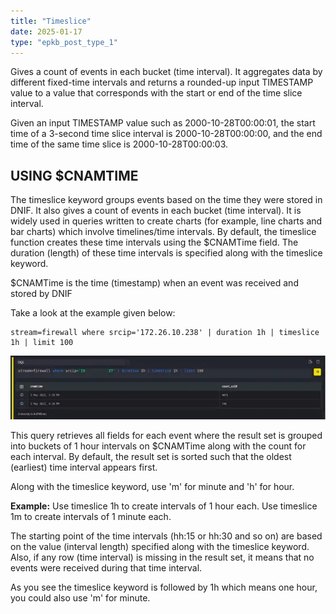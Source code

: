 ```yaml
---
title: "Timeslice"
date: 2025-01-17
type: "epkb_post_type_1"
---
```


  
Gives a count of events in each bucket (time interval). It aggregates data by different fixed-time intervals and returns a rounded-up input TIMESTAMP value to a value that corresponds with the start or end of the time slice interval.

Given an input TIMESTAMP value such as 2000-10-28T00:00:01, the start time of a 3-second time slice interval is 2000-10-28T00:00:00, and the end time of the same time slice is 2000-10-28T00:00:03.

## **USING $CNAMTIME**

The timeslice keyword groups events based on the time they were stored in DNIF. It also gives a count of events in each bucket (time interval). It is widely used in queries written to create charts (for example, line charts and bar charts) which involve timelines/time intervals. By default, the timeslice function creates these time intervals using the $CNAMTime field. The duration (length) of these time intervals is specified along with the timeslice keyword.

$CNAMTime is the time (timestamp) when an event was received and stored by DNIF

Take a look at the example given below:

```
stream=firewall where srcip='172.26.10.238' | duration 1h | timeslice 1h | limit 100
```

![image 1-Dec-05-2023-12-08-41-6423-PM](./images/Images%20timeslice/image201-Dec-05-2023-12-08-41-6423-PM.webp)

This query retrieves all fields for each event where the result set is grouped into buckets of 1 hour intervals on $CNAMTime along with the count for each interval. By default, the result set is sorted such that the oldest (earliest) time interval appears first.

Along with the timeslice keyword, use 'm' for minute and 'h' for hour.

**Example:** Use timeslice 1h to create intervals of 1 hour each. Use timeslice 1m to create intervals of 1 minute each.

The starting point of the time intervals (hh:15 or hh:30 and so on) are based on the value (interval length) specified along with the timeslice keyword. Also, if any row (time interval) is missing in the result set, it means that no events were received during that time interval.

As you see the timeslice keyword is followed by 1h which means one hour, you could also use 'm' for minute.
